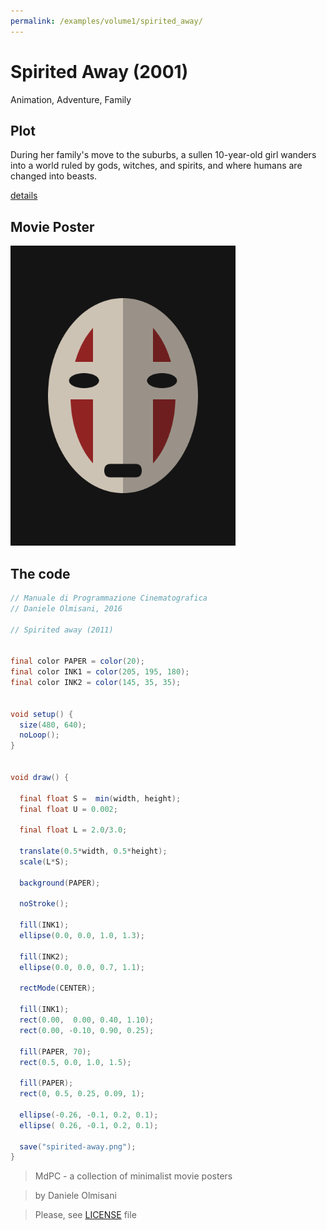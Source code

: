```yaml
---
permalink: /examples/volume1/spirited_away/
---
```

# Spirited Away (2001)

Animation, Adventure, Family

## Plot
During her family's move to the suburbs, a sullen 10-year-old girl wanders into a world ruled by gods, witches, and spirits, and where humans are changed into beasts.

[details](https://www.imdb.com/title/tt0245429/)

## Movie Poster
<img src="spirited-away.png"  width="360px" title="Spirited Away">


## The code
```java
// Manuale di Programmazione Cinematografica
// Daniele Olmisani, 2016

// Spirited away (2011)


final color PAPER = color(20);
final color INK1 = color(205, 195, 180);
final color INK2 = color(145, 35, 35);


void setup() {
  size(480, 640);
  noLoop();
}


void draw() {
  
  final float S =  min(width, height);
  final float U = 0.002;
  
  final float L = 2.0/3.0;
  
  translate(0.5*width, 0.5*height);
  scale(L*S);
  
  background(PAPER);
  
  noStroke();
  
  fill(INK1);
  ellipse(0.0, 0.0, 1.0, 1.3);
  
  fill(INK2);
  ellipse(0.0, 0.0, 0.7, 1.1);
  
  rectMode(CENTER);
  
  fill(INK1);
  rect(0.00,  0.00, 0.40, 1.10);
  rect(0.00, -0.10, 0.90, 0.25);
  
  fill(PAPER, 70);
  rect(0.5, 0.0, 1.0, 1.5);
  
  fill(PAPER);
  rect(0, 0.5, 0.25, 0.09, 1);
  
  ellipse(-0.26, -0.1, 0.2, 0.1);
  ellipse( 0.26, -0.1, 0.2, 0.1);
  
  save("spirited-away.png");
}

```

> MdPC - a collection of minimalist movie posters

> by Daniele Olmisani

> Please, see [LICENSE](../../../LICENSE) file
